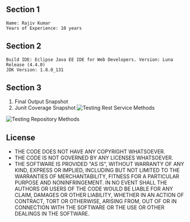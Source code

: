 ## Section 1

```
Name: Rajiv Kumar
Years of Experience: 10 years
```

## Section 2

```
Build IDE: Eclipse Java EE IDE for Web Developers. Version: Luna Release (4.4.0)
JDK Version: 1.8.0_131
```

## Section 3
1. Final Output Snapshot 
1. Junit Coverage Snapshot
![Testing Rest Service Methods](https://github.com/nescafe2018/intrvw_sq/tree/master/images_screenshot/rest-service-test-case.jpg)

![Testing Repository Methods](https://github.com/nescafe2018/intrvw_sq/tree/master/images_screenshot/repository-test-case.jpg)

## License
* THE CODE DOES NOT HAVE ANY COPYRIGHT WHATSOEVER. 
* THE CODE IS NOT GOVERNED BY ANY LICENSES WHATSOEVER. 
* THE SOFTWARE IS PROVIDED "AS IS", WITHOUT WARRANTY OF ANY KIND, EXPRESS OR IMPLIED, INCLUDING BUT NOT LIMITED TO THE WARRANTIES OF MERCHANTABILITY, FITNESS FOR A PARTICULAR PURPOSE AND NONINFRINGEMENT. IN NO EVENT SHALL THE AUTHORS OR USERS OF THE CODE WOULD BE LIABLE FOR ANY CLAIM, DAMAGES OR OTHER LIABILITY, WHETHER IN AN ACTION OF CONTRACT, TORT OR OTHERWISE, ARISING FROM, OUT OF OR IN CONNECTION WITH THE SOFTWARE OR THE USE OR OTHER DEALINGS IN THE SOFTWARE.
